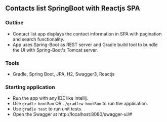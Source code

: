 ## Contacts list SpringBoot with Reactjs SPA

### Outline
* Contact list app displays the contact information in SPA with pagination and search functionality.
* App uses Spring-Boot as REST server and Gradle build tool to bundle the UI with Spring-Boot's Tomcat server.

### Tools
* Gradle, Spring Boot, JPA, H2, Swagger3, Reactjs

### Starting application 

* Run the app with any IDE like Intellij.
* Use `gradle bootRun` OR `./gradlew bootRun` to run the application.
* Use `gradle test` to run unit tests.
* Open the Swagger at http://localhost:8080/swagger-ui/#
